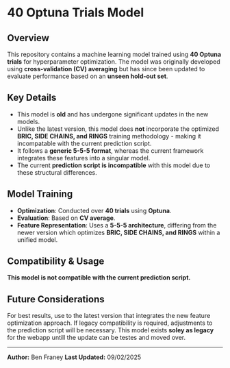 # 40 Optuna Trials Model

## Overview
This repository contains a machine learning model trained using **40 Optuna trials** for hyperparameter optimization. The model was originally developed using **cross-validation (CV) averaging** but has since been updated to evaluate performance based on an **unseen hold-out set**.

## Key Details
- This model is **old** and has undergone significant updates in the new models.
- Unlike the latest version, this model does **not** incorporate the optimized **BRIC, SIDE CHAINS, and RINGS** training methodology - making it incompatable with the current prediction script.
- It follows a **generic 5-5-5 format**, whereas the current framework integrates these features into a singular model.
- The current **prediction script is incompatible** with this model due to these structural differences.

## Model Training
- **Optimization**: Conducted over **40 trials** using **Optuna**.
- **Evaluation**: Based on **CV average**.
- **Feature Representation**: Uses a **5-5-5 architecture**, differing from the newer version which optimizes **BRIC, SIDE CHAINS, and RINGS** within a unified model.

## Compatibility & Usage
**This model is not compatible with the current prediction script.**


## Future Considerations
For best results, use to the latest version that integrates the new feature optimization approach. If legacy compatibility is required, adjustments to the prediction script will be necessary.
This model exists **soley as legacy** for the webapp untill the update can be testes and moved over.

---
**Author:** Ben Franey
**Last Updated:** 09/02/2025